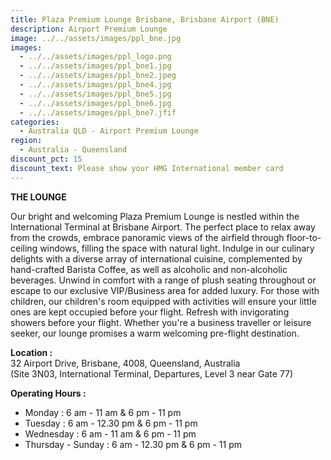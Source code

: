 ```yaml
---
title: Plaza Premium Lounge Brisbane, Brisbane Airport (BNE)
description: Airport Premium Lounge
image: ../../assets/images/ppl_bne.jpg
images:
  - ../../assets/images/ppl_logo.png
  - ../../assets/images/ppl_bne1.jpg
  - ../../assets/images/ppl_bne2.jpeg
  - ../../assets/images/ppl_bne4.jpg
  - ../../assets/images/ppl_bne5.jpg
  - ../../assets/images/ppl_bne6.jpg
  - ../../assets/images/ppl_bne7.jfif
categories:
  - Australia QLD - Airport Premium Lounge
region:
  - Australia - Queensland
discount_pct: 15
discount_text: Please show your HMG International member card
---
```

**THE LOUNGE**

Our bright and welcoming Plaza Premium Lounge is nestled within the International Terminal at Brisbane Airport. The perfect place to relax away from the crowds, embrace panoramic views of the airfield through floor-to-ceiling windows, filling the space with natural light. Indulge in our culinary delights with a diverse array of international cuisine, complemented by hand-crafted Barista Coffee, as well as alcoholic and non-alcoholic beverages. Unwind in comfort with a range of plush seating throughout or escape to our exclusive VIP/Business area for added luxury. For those with children, our children's room equipped with activities will ensure your little ones are kept occupied before your flight. Refresh with invigorating showers before your flight. Whether you're a business traveller or leisure seeker, our lounge promises a warm welcoming pre-flight destination.

**Location :**\
32 Airport Drive, Brisbane, 4008, Queensland, Australia\
(Site 3N03, International Terminal, Departures, Level 3 near Gate 77)

**Operating Hours :**

* Monday : 6 am - 11 am & 6 pm - 11 pm
* Tuesday : 6 am - 12.30 pm & 6 pm - 11 pm
* Wednesday : 6 am - 11 am & 6 pm - 11 pm
* Thursday - Sunday : 6 am - 12.30 pm & 6 pm - 11 pm
